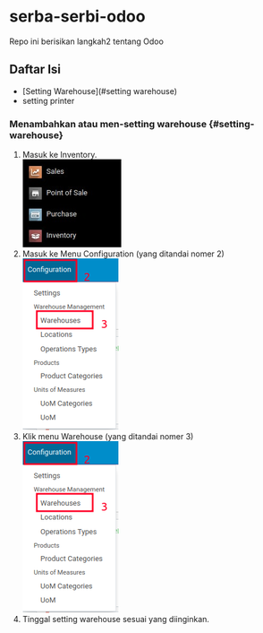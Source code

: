 # serba-serbi-odoo
Repo ini berisikan langkah2 tentang Odoo

## Daftar Isi
* [Setting Warehouse](#setting warehouse)
* setting printer

### Menambahkan atau men-setting warehouse {#setting-warehouse}
1. Masuk ke Inventory.  
![inventory](/src/image/odoo-001.jpg)
2. Masuk ke Menu Configuration (yang ditandai nomer 2)  
![inventory](/src/image/odoo-002.png)
3. Klik menu Warehouse (yang ditandai nomer 3)  
![inventory](/src/image/odoo-002.png)
4. Tinggal setting warehouse sesuai yang diinginkan.
